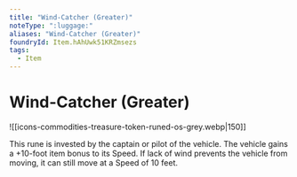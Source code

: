 ```yaml
---
title: "Wind-Catcher (Greater)"
noteType: ":luggage:"
aliases: "Wind-Catcher (Greater)"
foundryId: Item.hAhUwk51KRZmsezs
tags:
  - Item
---
```


# Wind-Catcher (Greater)
![[icons-commodities-treasure-token-runed-os-grey.webp|150]]

This rune is invested by the captain or pilot of the vehicle. The vehicle gains a +10-foot item bonus to its Speed. If lack of wind prevents the vehicle from moving, it can still move at a Speed of 10 feet.
